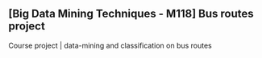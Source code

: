 ## [Big Data Mining Techniques - M118] Bus routes project

Course project | data-mining and classification on bus routes
